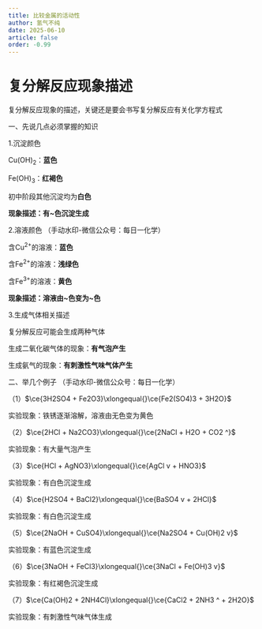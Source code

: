 ```yaml
---
title: 比较金属的活动性
author: 氢气不纯
date: 2025-06-10
article: false
order: -0.99
---
```


# 复分解反应现象描述

复分解反应现象的描述，关键还是要会书写复分解反应有关化学方程式

一、先说几点必须掌握的知识

1.沉淀颜色

Cu(OH)<sub>2</sub>：**蓝色**

Fe(OH)<sub>3</sub>：**红褐色**

初中阶段其他沉淀均为**白色**

**现象描述：有~色沉淀生成**

2.溶液颜色	（手动水印-微信公众号：每日一化学）

含Cu<sup>2+</sup>的溶液：**蓝色**

含Fe<sup>2+</sup>的溶液：**浅绿色**

含Fe<sup>3+</sup>的溶液：**黄色**

**现象描述：溶液由~色变为~色**

3.生成气体相关描述

复分解反应可能会生成两种气体

生成二氧化碳气体的现象：**有气泡产生**

生成氨气的现象：**有刺激性气味气体产生**

二、举几个例子	（手动水印-微信公众号：每日一化学）

（1）$\ce{3H2SO4 + Fe2O3}\xlongequal{}\ce{Fe2(SO4)3 + 3H2O}$

实验现象：铁锈逐渐溶解，溶液由无色变为黄色

（2）$\ce{2HCl + Na2CO3}\xlongequal{}\ce{2NaCl + H2O + CO2 ^}$

实验现象：有大量气泡产生

（3）$\ce{HCl + AgNO3}\xlongequal{}\ce{AgCl v + HNO3}$

实验现象：有白色沉淀生成

（4）$\ce{H2SO4 + BaCl2}\xlongequal{}\ce{BaSO4 v + 2HCl}$

实验现象：有白色沉淀生成

（5）$\ce{2NaOH + CuSO4}\xlongequal{}\ce{Na2SO4 + Cu(OH)2 v}$  

实验现象：有蓝色沉淀生成

（6）$\ce{3NaOH + FeCl3}\xlongequal{}\ce{3NaCl + Fe(OH)3 v}$

实验现象：有红褐色沉淀生成

（7）$\ce{Ca(OH)2 + 2NH4Cl}\xlongequal{}\ce{CaCl2 + 2NH3 ^ + 2H2O}$

实验现象：有刺激性气味气体生成

‍

